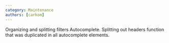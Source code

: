 ```yaml
---
category: Maintenance
authors: [carkom]
---
```


Organizing and splitting filters Autocomplete. Splitting out headers function that was duplicated in all autocomplete elements.
